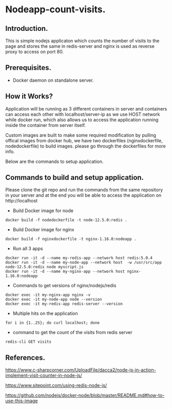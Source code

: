 # Nodeapp-count-visits.

## Introduction.

This is simple nodejs applicaton which counts the number of visits to the page and stores the same in redis-server and nginx is used as reverse proxy to access on port 80.

## Prerequisites.

* Docker daemon on standalone server.

## How it Works?

Application will be running as 3 different containers in server and containers can access each other with localhost/server-ip as we use HOST network while docker run, which also allows us to access the application running inside the container from server itself.

Custom images are built to make some required modification by pulling offical images from docker hub, we have two dockerfiles (nginxdockerfile, nodedockerfile) to build images. please go through the dockerfiles for more info.

Below are the commands to setup application.

## Commands to build and setup application.

  Please clone the git repo and run the commands from the same repository in your server and at the end you will be able to access the application on http://localhost

  * Build Docker image for node 
  
  ```
  docker build -f nodedockerfile -t node-12.5.0:redis .
  ```
  
  * Build Docker image for nginx
  
  ```
  docker build -f nginxdockerfile -t nginx-1.16.0:nodeapp .
  ```
  
  * Run all 3 apps
  
  ```
  docker run -it -d --name my-redis-app --network host redis:5.0.4
  docker run -it -d --name my-node-app --network host  -w /usr/src/app node-12.5.0:redis node myscript.js
  docker run -it -d --name my-nginx-app --network host nginx-1.16.0:nodeapp
  
  ```

 
  * Commands to get versions of nginx/nodejs/redis
  
  ```
  docker exec -it my-nginx-app nginx -v
  docker exec -it my-node-app node --version
  docker exec -it my-redis-app redis-server --version
  ```

  * Multiple hits on the application
  
  ```
  for i in {1..25}; do curl localhost; done
  
  ```
        
  * command to get the count of the visits from redis server
  
  ```
  redis-cli GET visits
  
  ```

## References.

https://www.c-sharpcorner.com/UploadFile/dacca2/node-js-in-action-implement-visit-counter-in-node-js/

https://www.sitepoint.com/using-redis-node-js/

https://github.com/nodejs/docker-node/blob/master/README.md#how-to-use-this-image
